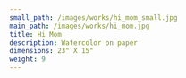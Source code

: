 ```yaml
---
small_path: /images/works/hi_mom_small.jpg
main_path: /images/works/hi_mom.jpg
title: Hi Mom
description: Watercolor on paper
dimensions: 23" X 15"
weight: 9
---
```

